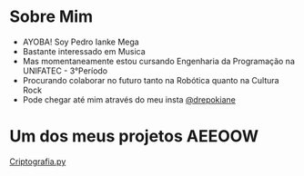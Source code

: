 # Sobre Mim

- AYOBA! Soy Pedro Ianke Mega
- Bastante interessado em Musica
- Mas momentaneamente estou cursando Engenharia da Programação na UNIFATEC - 3°Período
- Procurando colaborar no futuro tanto na Robótica quanto na Cultura Rock
- Pode chegar até mim através do meu insta <a href="https://www.instagram.com/drepokiane/related_profiles/">@drepokiane</a>

# Um dos meus projetos AEEOOW

<a href="https://github.com/Kiane64/Projetos">Criptografia.py</a>
